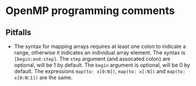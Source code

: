 # OpenMP programming comments

## Pitfalls
* The syntax for mapping arrays requires at least one colon to indicate a range, otherwise it indicates an individual array element. 
The syntax is `[begin:end:step]`.   The `step` argument (and assocated colon) are optional, will be 1 by default.
The `begin` argument is optional, will be 0 by default.  The expressions `map(to: x[0:N])`, `map(to: x[:N])` and `map(to: x[0:N:1])` are the same.
